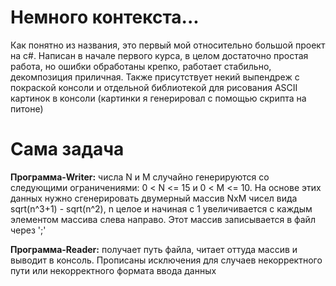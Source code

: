 # Немного контекста...
Как понятно из названия, это первый мой относительно большой проект на c#. Написан в начале первого курса, в целом достаточно простая работа, но ошибки обработаны крепко, работает стабильно, декомпозиция приличная. Также присутствует некий выпендреж с покраской консоли и отдельной библиотекой для рисования ASCII картинок в консоли (картинки я генерировал с помощью скрипта на питоне)

# Сама задача
**Программа-Writer:** числа N и M случайно генерируются со следующими ограничениями: 0 < N <= 15 и 0 < M <= 10. На основе этих данных нужно сгенерировать двумерный массив NxM чисел вида sqrt(n^3+1) - sqrt(n^2), n целое и начиная с 1 увеличивается с каждым элементом массива слева направо. Этот массив записывается в файл через ';'

**Программа-Reader:** получает путь файла, читает оттуда массив и выводит в консоль. Прописаны исключения для случаев некорректного пути или некорректного формата ввода данных
